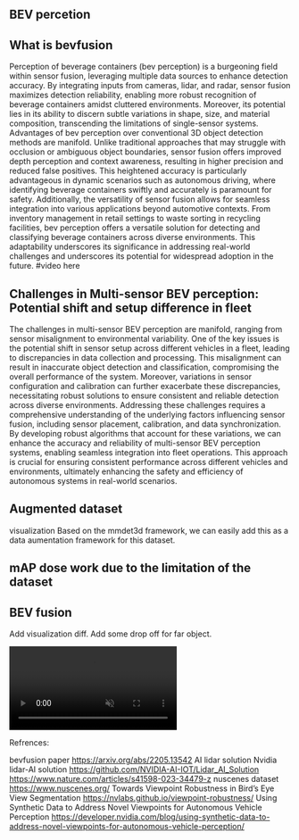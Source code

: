 
## BEV percetion

## What is bevfusion 
Perception of beverage containers (bev perception) is a burgeoning field within sensor fusion, leveraging multiple data sources to enhance detection accuracy. By integrating inputs from cameras, lidar, and radar, sensor fusion maximizes detection reliability, enabling more robust recognition of beverage containers amidst cluttered environments. Moreover, its potential lies in its ability to discern subtle variations in shape, size, and material composition, transcending the limitations of single-sensor systems. Advantages of bev perception over conventional 3D object detection methods are manifold. Unlike traditional approaches that may struggle with occlusion or ambiguous object boundaries, sensor fusion offers improved depth perception and context awareness, resulting in higher precision and reduced false positives. This heightened accuracy is particularly advantageous in dynamic scenarios such as autonomous driving, where identifying beverage containers swiftly and accurately is paramount for safety. Additionally, the versatility of sensor fusion allows for seamless integration into various applications beyond automotive contexts. From inventory management in retail settings to waste sorting in recycling facilities, bev perception offers a versatile solution for detecting and classifying beverage containers across diverse environments. This adaptability underscores its significance in addressing real-world challenges and underscores its potential for widespread adoption in the future.
#video here 

## Challenges in Multi-sensor BEV perception: Potential shift and setup difference in fleet
The challenges in multi-sensor BEV perception are manifold, ranging from sensor misalignment to environmental variability. One of the key issues is the potential shift in sensor setup across different vehicles in a fleet, leading to discrepancies in data collection and processing. This misalignment can result in inaccurate object detection and classification, compromising the overall performance of the system. Moreover, variations in sensor configuration and calibration can further exacerbate these discrepancies, necessitating robust solutions to ensure consistent and reliable detection across diverse environments. Addressing these challenges requires a comprehensive understanding of the underlying factors influencing sensor fusion, including sensor placement, calibration, and data synchronization. By developing robust algorithms that account for these variations, we can enhance the accuracy and reliability of multi-sensor BEV perception systems, enabling seamless integration into fleet operations. This approach is crucial for ensuring consistent performance across different vehicles and environments, ultimately enhancing the safety and efficiency of autonomous systems in real-world scenarios.


## Augmented dataset
visualization
Based  on the mmdet3d framework, we can easily add this as a data aumentation framework for this dataset.


## mAP dose work due to the limitation of the dataset


## BEV fusion 
Add visualization diff.
Add some drop off for far object.

<video muted autoplay controls>
    <source src="/img/posts/bev_compressed.mp4" type="video/mp4">
</video>

Refrences:

bevfusion paper https://arxiv.org/abs/2205.13542
AI lidar solution
Nvidia lidar-AI solution https://github.com/NVIDIA-AI-IOT/Lidar_AI_Solution
https://www.nature.com/articles/s41598-023-34479-z
nuscenes dataset https://www.nuscenes.org/
Towards Viewpoint Robustness in Bird’s Eye View Segmentation https://nvlabs.github.io/viewpoint-robustness/
Using Synthetic Data to Address Novel Viewpoints for Autonomous Vehicle Perception https://developer.nvidia.com/blog/using-synthetic-data-to-address-novel-viewpoints-for-autonomous-vehicle-perception/
